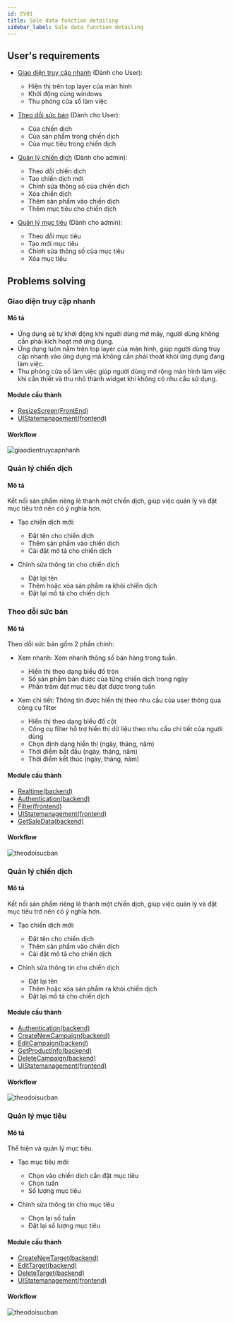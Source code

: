 ```yaml
---
id: EV01
title: Sale data function detailing
sidebar_label: Sale data function detailing
---
```


## User's requirements

<!-- + Thông tin realtime 

+ User role:
    + User (người dùng bình thường)
    + Admin (quản lý) -->

+ <a href="#giao-diện-truy-cập-nhanh">Giao diện truy cập nhanh</a> (Dành cho User):

    + Hiện thị trên top layer của màn hình
    + Khởi động cùng windows
    + Thu phóng cửa sổ làm việc 

+ <a href="#theo-dỗi-sức-bán">Theo dỗi sức bán</a> (Dành cho User):

    + Của chiến dịch
    + Của sản phẩm trong chiến dịch
    + Của mục tiêu trong chiến dịch 

+ <a href="#quản-lý-chiến-dịch">Quản lý chiến dịch</a> (Dành cho admin):

    + Theo dỗi chiến dịch
    + Tạo chiến dịch mới
    + Chỉnh sửa thông số của chiến dịch
    + Xóa chiến dịch
    + Thêm sản phẩm vào chiến dịch
    + Thêm mục tiêu cho chiến dịch

+ <a href="#quản-lý-mục-tiêu">Quản lý mục tiêu</a> (Dành cho admin):

    + Theo dỗi mục tiêu
    + Tạo mới mục tiêu
    + Chỉnh sửa thông số của mục tiêu
    + Xóa mục tiêu

<!-- ## Thông tin realtime

Khi có bất kì sự thay đổi dữ liệu trên cơ sở dữ liệu Beebee ( thêm, sửa, xóa). Tất cả người dùng sẽ được cập nhật thông tin ngay tức thì.

Module cấu thành:
+ Listener module
+ Update UI module
+ UI state management

Work flow của chức năng: -->

## Problems solving

### Giao diện truy cập nhanh

#### Mô tả
 + Ứng dụng sẽ tự khởi động khi người dùng mở máy, người dùng không cần phải kích hoạt mở ứng dụng.
 + Ứng dụng luôn nằm trên top layer của màn hình, giúp người dùng truy cập nhanh vào ứng dụng mà không cần phải thoát khỏi ứng dụng đang làm việc.
 + Thu phóng cửa sổ làm việc giúp người dùng mở rộng màn hình làm việc khi cần thiết và thu nhỏ thành widget khi không có nhu cầu sử dụng.

#### Module cấu thành
+ <a href="module1#resizescreen">ResizeScreen(FrontEnd)</a>
+ <a href="module1#uistatemanagement">UIStatemanagement(frontend)</a>

#### Workflow
![giaodientruycapnhanh](https://i.ibb.co/162HVPq/cqa-page-route-1.png)

### Quản lý chiến dịch

#### Mô tả
Kết nối sản phẩm riêng lẻ thành một chiến dịch, giúp việc quản lý và đặt mục tiêu trở nên có ý nghĩa hơn.

+ Tạo chiến dịch mới:
    + Đặt tên cho chiến dịch
    + Thêm sản phẩm vào chiến dịch
    + Cài đặt mô tả cho chiến dịch

+ Chỉnh sửa thông tin cho chiến dịch
    + Đặt lại tên
    + Thêm hoặc xóa sản phẩm ra khỏi chiến dịch
    + Đặt lại mô tả cho chiến dịch


### Theo dỗi sức bán

#### Mô tả
Theo dỗi sức bán gồm 2 phần chính:
+ Xem nhanh: Xem nhanh thông số bán hàng trong tuần.
    + Hiển thị theo dạng biểu đồ tròn
    + Số sản phẩm bán được của từng chiến dịch trong ngày
    + Phần trăm đạt mục tiêu đạt được trong tuần

+ Xem chi tiết: Thông tin được hiển thị theo nhu cầu của user thông qua công cụ filter
    + Hiển thị theo dạng biểu đồ cột
    + Công cụ filter hỗ trợ hiển thị dữ liệu theo nhu cầu chi tiết của người dùng
    + Chọn định dạng hiển thị (ngày, tháng, năm)
    + Thời điểm bắt đầu (ngày, tháng, năm)
    + Thời điểm kết thúc (ngày, tháng, năm)

#### Module cấu thành
+ <a href="module1#realtime">Realtime(backend)</a>
+ <a href="module1#authentication">Authentication(backend)</a>
+ <a href="module1#filter">Filter(frontend)</a>
+ <a href="module1#uistatemanagement">UIStatemanagement(frontend)</a>
+ <a href="module1#getsaledata">GetSaleData(backend)</a>
#### Workflow
![theodoisucban](https://i.ibb.co/Y7DfdNY/cqatheodoimuctieu.png)

### Quản lý chiến dịch

#### Mô tả
Kết nối sản phẩm riêng lẻ thành một chiến dịch, giúp việc quản lý và đặt mục tiêu trở nên có ý nghĩa hơn.

+ Tạo chiến dịch mới:
    + Đặt tên cho chiến dịch
    + Thêm sản phẩm vào chiến dịch
    + Cài đặt mô tả cho chiến dịch

+ Chỉnh sửa thông tin cho chiến dịch
    + Đặt lại tên
    + Thêm hoặc xóa sản phẩm ra khỏi chiến dịch
    + Đặt lại mô tả cho chiến dịch

#### Module cấu thành 
+ <a href="module1#authentication">Authentication(backend)</a>
+ <a href="module1#createnewcampaign">CreateNewCampaign(backend)</a>
+ <a href="module1#editcampaign">EditCampaign(backend)</a>
+ <a href="module1#getproductinfo">GetProductInfo(backend)</a>
+ <a href="module1#deletecampaign">DeleteCampaign(backend)</a>
+ <a href="module1#uistatemanagement">UIStatemanagement(frontend)</a>

#### Workflow
![theodoisucban](https://i.ibb.co/nk5cNzj/cqaquanlychiendich.png)

### Quản lý mục tiêu

#### Mô tả
Thể hiện và quản lý mục tiêu.

+ Tạo mục tiêu mới:
    + Chọn vào chiến dịch cần đặt mục tiêu
    + Chọn tuần
    + Số lượng mục tiêu

+ Chỉnh sửa thông tin cho mục tiêu
    + Chọn lại số tuần
    + Đặt lại số lượng mục tiêu

#### Module cấu thành 
+ <a href="module1#createnewtarget">CreateNewTarget(backend)</a>
+ <a href="module1#edittarget">EditTarget(backend)</a>
+ <a href="module1#deletetarget">DeleteTarget(backend)</a>
+ <a href="module1#uistatemanagement">UIStatemanagement(frontend)</a>

#### Workflow
![theodoisucban](https://i.ibb.co/ZSxmGr0/cqaquanlymuctieu.png)